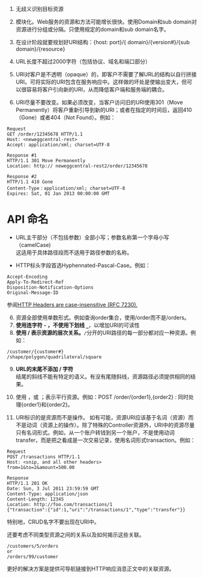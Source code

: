 1)	无歧义识别目标资源  
2)	模块化。Web服务的资源和方法可能增长很快。使用Domain和sub domain对资源进行分组或分隔。只使用规定的domain和sub domain名字。  
3)	在设计阶段就要规划好URI结构：{host: port}/{ domain}/{version#}/{sub domain}/{resource}  
4)	URL长度不超过2000字符（包括协议、域名和端口部分）  


12)	URI对客户是不透明（opaque）的，即客户不需要了解URL的结构以自行拼接URI。可将实际的URI包含在服务响应中。这样做的坏处是使输出变大，但可以很容易将客户引向新的URI，从而降低客户端和服务端的耦合。  
13)	URI尽量不要改变。如果必须改变，当客户访问旧的URI使用301（Move Permanently）将客户重新引导到新的URI；或者在指定的时间后，返回410（Gone）或者404（Not Found）。例如：  
```
Request
GET /order/12345678 HTTP/1.1
Host: <neweggcentral-rest>
Accept: application/xml; charset=UTF-8

Response #1
HTTP/1.1 301 Move Permanently
Location: http:// neweggcentral-rest2/order/12345678

Response #2
HTTP/1.1 410 Gone
Content-Type：application/xml; charset=UTF-8
Expires: Sat, 01 Jan 2013 00:00:00 GMT
```

# API 命名
- URL主干部分（不包括参数）全部小写；参数名称第一个字母小写（camelCase)   
这适用于具体路径段而不适用于路径参数的名称。

- HTTP标头字段首选Hyphennated-Pascal-Case。例如：    
```
Accept-Encoding
Apply-To-Redirect-Ref
Disposition-Notification-Options
Original-Message-ID
```
参阅[HTTP Headers are case-insensitive (RFC 7230).](https://tools.ietf.org/html/rfc7230#page-22)

6)	资源全部使用单数形式。例如查询order集合，使用/order而不是/orders。  
7)	**使用连字符 `-` ，不使用下划线 `_`**，以增加URI的可读性    
8)	**使用 / 表示资源的层次关系。**`/`分开的URI路径的每一部分都对应一种资源。例如：
```
/customer/{customer#}
/shape/polygon/quadrilateral/square
```

9)	**URL的末尾不添加 / 字符**   
结尾的斜线不能有特定的语义。有没有尾随斜线，资源路径必须提供相同的结果。

10)	使用 ，或 ；表示平行资源。例如：POST /order/{order1},{order2} : 同时处理{order1}和{order2}。  
11)	URI标识的是资源而不是操作。 如有可能，资源URI应该基于名词（资源）而不是动词（资源上的操作）。除了特殊的Controller资源外，URI中的资源尽量只有名词形式。例如，从一个账户转钱到另一个账户，不是使用动词transfer，而是把之看成是一次交易记录，使用名词形式transaction。例如：
```
Request
POST /transactions HTTP/1.1
Host: <snip, and all other headers>
from=1&to=2&amount=500.00

Response
HTTP/1.1 201 OK
Date: Sun, 3 Jul 2011 23:59:59 GMT
Content-Type: application/json
Content-Length: 12345
Location: http://foo.com/transactions/1  
{"transaction":{"id":1,"uri":"/transactions/1","type":"transfer"}}
```
特别地，CRUD名字不要出现在URI中。


还要考虑不同类型资源之间的关系以及如何揭示这些关联。
```
/customers/5/orders
or
/orders/99/customer
```
更好的解决方案是提供可导航链接到HTTP响应消息正文中的关联资源。
